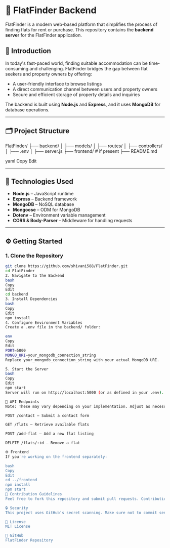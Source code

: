 # 🏢 FlatFinder Backend

FlatFinder is a modern web-based platform that simplifies the process of finding flats for rent or purchase. This repository contains the **backend server** for the FlatFinder application.

## 🚀 Introduction

In today's fast-paced world, finding suitable accommodation can be time-consuming and challenging. FlatFinder bridges the gap between flat seekers and property owners by offering:

- A user-friendly interface to browse listings
- A direct communication channel between users and property owners
- Secure and efficient storage of property details and inquiries

The backend is built using **Node.js** and **Express**, and it uses **MongoDB** for database operations.

---

## 🗂️ Project Structure

FlatFinder/
├── backend/
│ ├── models/
│ ├── routes/
│ ├── controllers/
│ ├── .env
│ ├── server.js
├── frontend/ # if present
├── README.md

yaml
Copy
Edit

---

## 🔧 Technologies Used

- **Node.js** – JavaScript runtime
- **Express** – Backend framework
- **MongoDB** – NoSQL database
- **Mongoose** – ODM for MongoDB
- **Dotenv** – Environment variable management
- **CORS & Body-Parser** – Middleware for handling requests

---

## ⚙️ Getting Started

### 1. Clone the Repository

```bash
git clone https://github.com/shivani588/FlatFinder.git
cd FlatFinder
2. Navigate to the Backend
bash
Copy
Edit
cd backend
3. Install Dependencies
bash
Copy
Edit
npm install
4. Configure Environment Variables
Create a .env file in the backend/ folder:

env
Copy
Edit
PORT=5000
MONGO_URI=your_mongodb_connection_string
Replace your_mongodb_connection_string with your actual MongoDB URI.

5. Start the Server
bash
Copy
Edit
npm start
Server will run on http://localhost:5000 (or as defined in your .env).

📡 API Endpoints
Note: These may vary depending on your implementation. Adjust as necessary.

POST /contact – Submit a contact form

GET /flats – Retrieve available flats

POST /add-flat – Add a new flat listing

DELETE /flats/:id – Remove a flat

🌐 Frontend
If you're working on the frontend separately:

bash
Copy
Edit
cd ../frontend
npm install
npm start
📌 Contribution Guidelines
Feel free to fork this repository and submit pull requests. Contributions and suggestions are welcome!

🔒 Security
This project uses GitHub’s secret scanning. Make sure not to commit sensitive credentials such as API keys or database URIs. Use environment variables instead.

📎 License
MIT License

🔗 GitHub
FlatFinder Repository
